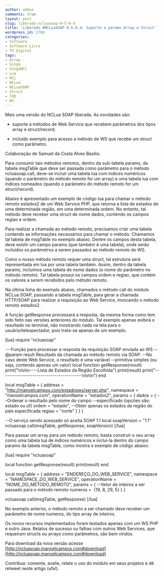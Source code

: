 ```yaml
---
author: admin
comments: true
layout: post
slug: liberado-ncluasoap-0-5-6-4
title: 'Liberado #NCLuaSOAP 0.5.6.4: Suporte a params Array e Struct'
wordpress_id: 1788
categories:
- Software
- Software Livre
- TV Digital
tags:
- Array
- Ginga
- GingaNCL
- Lua
- NCL
- NCLua
- NCLuaSOAP
- Struct
- TVD
- WS
---
```


Mais uma versão do NCLua SOAP liberada. As novidades são:



	
  * suporte a métodos de Web Service que recebem parâmetros dos tipos array e struct/record;

	
  * incluído exemplo para acesso a método de WS que recebe um struct como parâmetro.


Colaboração de Samuel da Costa Alves Basilio.

<!-- more -->


Para consumir tais métodos remotos, dentro da sub-tabela params, da tabela msgTable que deve ser passada como parâmetro para o método ncluasoap.call, deve-se incluir uma tabela lua com índices numéricos (quando o parâmetro do método remoto for um array) e uma tabela lua com índices nomeados (quando o parâmetro do método remoto for um struct/record).







Abaixo é apresentado um exemplo de código lua para chamar o método remoto estados2 de um Web Service PHP, que retorna a lista de estados de uma determinada região, em uma determinada ordem. No entanto, tal método deve receber uma struct de nome dados, contendo os campos regiao e ordem.





Para realizar a chamada ao método remoto, precisamos criar uma tabela contendo as informações necessários para chamar o método. Chamamos tal tabela de msgTable no exemplo abaixo. Dentre os campos desta tabela, deve existir um campo params (que também é uma tabela), onde serão incluídos os parâmetros a serem passados ao método remoto do WS.





Como o nosso método remoto requer uma struct, tal estrutura será representada em lua por uma tabela também. Assim, dentro da tabela params, incluimos uma tabela de nome dados (o nome do parâmetro no método remoto). Tal tabela possui os campos ordem e regiao, que contém os valores a serem recebidos pelo método remoto.





Na última linha do exemplo abaixo, chamados o método call do módulo NCLua SOAP, passando a tabela msgTable, para gerar a chamada HTTP/SOAP para realizar a requisição ao Web Service, invocando o método remoto estados2.





A função getResponse processará a resposta, da mesma forma como tem sido feito nas versões anteriores do módulo. Tal exemplo apenas exibirá o resultado no terminal, não mostrando nada na tela para o usuário/telespectador, pois trata-se apenas de um exemplo.


[lua]
require "ncluasoap"

---Função para processar a resposta da requisição SOAP enviada ao WS
--@param result Resultado da chamada ao método remoto via SOAP.
--No caso deste Web Service, o resultado é uma variável
--primitiva simples (ou seja, contendo apenas um valor)
local function getResponse(result)
   print("\n\n\n----Lista de Estados da Região Escolhida")
   print(result)
   print("-----------------------------------------\n\n\n")
end

local msgTable = {
  address = "http://manoelcampos.com/estadosws/server.php",
  namespace = "manoelcampos.com",
  operationName = "estados2",
  params = {
    dados = {
      --Ordenar o resultado pelo nome do campo
      --especificado (opções são: estado ou uf)
      ordem = "estado",
      --Obter apenas os estados da região do país especificada
      regiao = "norte"
    }
  }
}

--O serviço sendo acessado só aceita SOAP 1.1
local soapVersion = "1.1"
ncluasoap.call(msgTable, getResponse, soapVersion)
[/lua]


Para passar um array para um método remoto, basta construir o seu array como uma tabela lua de índices numéricos e incluí-la dentro do campo params da tabela msgTable, como mostra o exemplo de código abaixo:


[lua]
require "ncluasoap"

local function getResponse(result)
   print(result)
end

local msgTable = {
  address = "ENDEREÇO_DO_WEB_SERVICE",
  namespace = "NAMESPACE_DO_WEB_SERVICE",
  operationName = "NOME_DO_MÉTODO_REMOTO",
  params = {
    --Vetor de inteiros a ser passado para o método remoto
    numeros =  {19, 8, 29, 5}
  }
}

ncluasoap.call(msgTable, getResponse)
[/lua]

No exemplo anterior, o método remoto a ser chamado deve receber um parâmetro de nome numeros, do tipo array de inteiros.

Os novos recursos implementados foram testados apenas com um WS PHP e outro Java. Relatos de sucesso ou falhas com outros Web Services, que requeiram structs ou arrays como parâmetros, são bem vindos.

Para download da nova versão acesse [http://ncluasoap.manoelcampos.com#download](http://ncluasoap.manoelcampos.com#download)

Contribua: comente, avalie, relate o uso do módulo em seus projetos e dê retweet neste artigo (ufa!).
